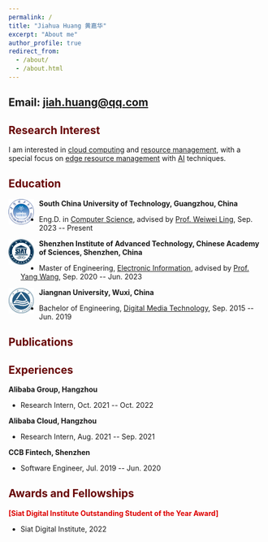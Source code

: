 ```yaml
---
permalink: /
title: "Jiahua Huang 黄嘉华"
excerpt: "About me"
author_profile: true
redirect_from: 
  - /about/
  - /about.html
---
```


<!-- This is the front page of a website that is powered by the [academicpages template](https://github.com/academicpages/academicpages.github.io) and hosted on GitHub pages. [GitHub pages](https://pages.github.com) is a free service in which websites are built and hosted from code and data stored in a GitHub repository, automatically updating when a new commit is made to the respository. This template was forked from the [Minimal Mistakes Jekyll Theme](https://mmistakes.github.io/minimal-mistakes/) created by Michael Rose, and then extended to support the kinds of content that academics have: publications, talks, teaching, a portfolio, blog posts, and a dynamically-generated CV. You can fork [this repository](https://github.com/academicpages/academicpages.github.io) right now, modify the configuration and markdown files, add your own PDFs and other content, and have your own site for free, with no ads! An older version of this template powers my own personal website at [stuartgeiger.com](http://stuartgeiger.com), which uses [this Github repository](https://github.com/staeiou/staeiou.github.io).

A data-driven personal website
======
Like many other Jekyll-based GitHub Pages templates, academicpages makes you separate the website's content from its form. The content & metadata of your website are in structured markdown files, while various other files constitute the theme, specifying how to transform that content & metadata into HTML pages. You keep these various markdown (.md), YAML (.yml), HTML, and CSS files in a public GitHub repository. Each time you commit and push an update to the repository, the [GitHub pages](https://pages.github.com/) service creates static HTML pages based on these files, which are hosted on GitHub's servers free of charge.

Many of the features of dynamic content management systems (like Wordpress) can be achieved in this fashion, using a fraction of the computational resources and with far less vulnerability to hacking and DDoSing. You can also modify the theme to your heart's content without touching the content of your site. If you get to a point where you've broken something in Jekyll/HTML/CSS beyond repair, your markdown files describing your talks, publications, etc. are safe. You can rollback the changes or even delete the repository and start over -- just be sure to save the markdown files! Finally, you can also write scripts that process the structured data on the site, such as [this one](https://github.com/academicpages/academicpages.github.io/blob/master/talkmap.ipynb) that analyzes metadata in pages about talks to display [a map of every location you've given a talk](https://academicpages.github.io/talkmap.html).

Getting started
======
1. Register a GitHub account if you don't have one and confirm your e-mail (required!)
1. Fork [this repository](https://github.com/academicpages/academicpages.github.io) by clicking the "fork" button in the top right. 
1. Go to the repository's settings (rightmost item in the tabs that start with "Code", should be below "Unwatch"). Rename the repository "[your GitHub username].github.io", which will also be your website's URL.
1. Set site-wide configuration and create content & metadata (see below -- also see [this set of diffs](http://archive.is/3TPas) showing what files were changed to set up [an example site](https://getorg-testacct.github.io) for a user with the username "getorg-testacct")
1. Upload any files (like PDFs, .zip files, etc.) to the files/ directory. They will appear at https://[your GitHub username].github.io/files/example.pdf.  
1. Check status by going to the repository settings, in the "GitHub pages" section

Site-wide configuration
------
The main configuration file for the site is in the base directory in [_config.yml](https://github.com/academicpages/academicpages.github.io/blob/master/_config.yml), which defines the content in the sidebars and other site-wide features. You will need to replace the default variables with ones about yourself and your site's github repository. The configuration file for the top menu is in [_data/navigation.yml](https://github.com/academicpages/academicpages.github.io/blob/master/_data/navigation.yml). For example, if you don't have a portfolio or blog posts, you can remove those items from that navigation.yml file to remove them from the header. 

Create content & metadata
------
For site content, there is one markdown file for each type of content, which are stored in directories like _publications, _talks, _posts, _teaching, or _pages. For example, each talk is a markdown file in the [_talks directory](https://github.com/academicpages/academicpages.github.io/tree/master/_talks). At the top of each markdown file is structured data in YAML about the talk, which the theme will parse to do lots of cool stuff. The same structured data about a talk is used to generate the list of talks on the [Talks page](https://academicpages.github.io/talks), each [individual page](https://academicpages.github.io/talks/2012-03-01-talk-1) for specific talks, the talks section for the [CV page](https://academicpages.github.io/cv), and the [map of places you've given a talk](https://academicpages.github.io/talkmap.html) (if you run this [python file](https://github.com/academicpages/academicpages.github.io/blob/master/talkmap.py) or [Jupyter notebook](https://github.com/academicpages/academicpages.github.io/blob/master/talkmap.ipynb), which creates the HTML for the map based on the contents of the _talks directory).

**Markdown generator**

I have also created [a set of Jupyter notebooks](https://github.com/academicpages/academicpages.github.io/tree/master/markdown_generator
) that converts a CSV containing structured data about talks or presentations into individual markdown files that will be properly formatted for the academicpages template. The sample CSVs in that directory are the ones I used to create my own personal website at stuartgeiger.com. My usual workflow is that I keep a spreadsheet of my publications and talks, then run the code in these notebooks to generate the markdown files, then commit and push them to the GitHub repository.

How to edit your site's GitHub repository
------
Many people use a git client to create files on their local computer and then push them to GitHub's servers. If you are not familiar with git, you can directly edit these configuration and markdown files directly in the github.com interface. Navigate to a file (like [this one](https://github.com/academicpages/academicpages.github.io/blob/master/_talks/2012-03-01-talk-1.md) and click the pencil icon in the top right of the content preview (to the right of the "Raw | Blame | History" buttons). You can delete a file by clicking the trashcan icon to the right of the pencil icon. You can also create new files or upload files by navigating to a directory and clicking the "Create new file" or "Upload files" buttons. 

Example: editing a markdown file for a talk
![Editing a markdown file for a talk](/images/editing-talk.png)

For more info
------
More info about configuring academicpages can be found in [the guide](https://academicpages.github.io/markdown/). The [guides for the Minimal Mistakes theme](https://mmistakes.github.io/minimal-mistakes/docs/configuration/) (which this theme was forked from) might also be helpful. -->

## Email: jiah.huang@qq.com

## <font color="#660000">Research Interest</font>
I am interested in <u>cloud computing</u> and <u>resource management</u>, with a special focus on <u>edge resource management</u> with <u>AI</u> techniques.


## <font color="#660000">Education</font>
<img src="../images/SCUT.png"
     alt="SCUT"
     style="float: left; margin-right: 10px; height: 50px; width:50px;"/>

**South China University of Technology, Guangzhou, China**
- Eng.D. in [Computer Science](http://www2.scut.edu.cn/ft/), advised by [Prof. Weiwei Ling](http://www2.scut.edu.cn/cs/2017/0629/c22284a328098/page.htm), Sep. 2023 -- Present

<img src="../images/siat.jpg"
     alt="SCUT"
     style="float: left; margin-right: 10px; height: 50px; width:50px;"/>

**Shenzhen Institute of Advanced Technology, Chinese Academy of Sciences, Shenzhen, China**
- Master of Engineering, [Electronic Information](https://www.siat.ac.cn/), advised by [Prof. Yang Wang](https://teacher.ucas.ac.cn/~yangwang), Sep. 2020 -- Jun. 2023

<img src="../images/jnu.jpeg"
     alt="SCUT"
     style="float: left; margin-right: 10px; height: 50px; width:50px;"/>

**Jiangnan University, Wuxi, China**
- Bachelor of Engineering, [Digital Media Technology](http://ai.jiangnan.edu.cn/), Sep. 2015 -- Jun. 2019


## <font color="#660000">Publications</font>

<!-- - [**[ATC \'23]**](https://www.usenix.org/conference/atc23/) **Beware of Fragmentation: Scheduling GPU-Sharing Workloads with Fragmentation Gradient Descent** [[paper]](./files/2023.ATC-FGD-Weng.pdf) [[slides]](./files/2023.ATC-FGD--slides.pdf) [[data]](https://github.com/alibaba/clusterdata/tree/master/cluster-trace-gpu-v2023) [[code]](https://github.com/hkust-adsl/kubernetes-scheduler-simulator) [[url]](https://www.usenix.org/conference/atc23/presentation/weng) [[bibtex]](./files/2023.ATC-FGD-Weng.txt)
  - **Qizhen Weng\***, Lingyun Yang\* (co-first author), Yinghao Yu, Wei Wang, Xiaochuan Tang, Guodong Yang, and Liping Zhang
  - in the Proceedings of the 2023 USENIX Annual Technical Conference, Boston, MA, July 2023.

- [**[NSDI \'22]**](https://www.usenix.org/conference/nsdi22/) **MLaaS in the Wild: Workload Analysis and Scheduling in Large-Scale Heterogeneous GPU Clusters** [[paper]](./files/2022.NSDI-MLaaS-Weng.pdf) [[slides]](./files/2022.NSDI-MLaaS-Weng-slides.pdf) [[data]](https://github.com/alibaba/clusterdata/tree/master/cluster-trace-gpu-v2020) [[code]](https://github.com/alibaba/clusterdata/tree/master/cluster-trace-gpu-v2020/simulator) [[url]](https://www.usenix.org/conference/nsdi22/presentation/weng) [[bibtex]](./files/2022.NSDI-MLaaS-Weng.txt)
  - **Qizhen Weng**, Wencong Xiao, Yinghao Yu, Wei Wang, Cheng Wang, Jian He, Yong Li, Liping Zhang, Wei Lin, and Yu Ding
  - in the Proceedings of the 19th USENIX Symposium on Networked Systems Design and Implementation, Renton, WA, April 2022. -->



## <font color="#660000">Experiences</font>
**Alibaba Group, Hangzhou**
- Research Intern, Oct. 2021 -- Oct. 2022

**Alibaba Cloud, Hangzhou**
- Research Intern, Aug. 2021 -- Sep. 2021

**CCB Fintech, Shenzhen**
- Software Engineer, Jul. 2019 -- Jun. 2020


## <font color="#660000">Awards and Fellowships</font>
**<font color="#dd0000">[Siat Digital Institute Outstanding Student of the Year Award]</font>**
- Siat Digital Institute, 2022